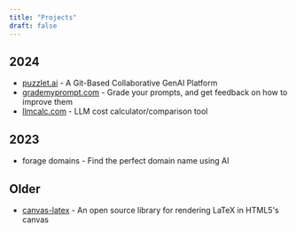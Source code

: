 ```yaml
---
title: "Projects"
draft: false
---
```


## 2024
- [puzzlet.ai](https://www.puzzlet.ai) - A Git-Based Collaborative GenAI Platform
- [grademyprompt.com](https://www.grademyprompt.com) - Grade your prompts, and get feedback on how to improve them
- [llmcalc.com](https://www.llmcalc.com) - LLM cost calculator/comparison tool

## 2023
- forage domains - Find the perfect domain name using AI

## Older
- [canvas-latex](https://github.com/CurriculumAssociates/canvas-latex) - An open source library for rendering LaTeX in HTML5's canvas
